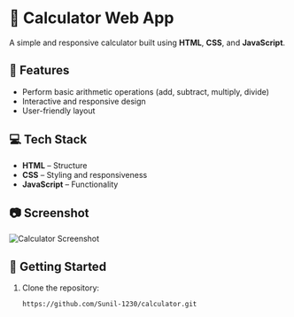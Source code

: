 # 🧮 Calculator Web App

A simple and responsive calculator built using **HTML**, **CSS**, and **JavaScript**.

## 🚀 Features
- Perform basic arithmetic operations (add, subtract, multiply, divide)
- Interactive and responsive design
- User-friendly layout

## 💻 Tech Stack
- **HTML** – Structure
- **CSS** – Styling and responsiveness
- **JavaScript** – Functionality

## 📷 Screenshot
![Calculator Screenshot](<img width="1566" height="909" alt="calculator png" src="https://github.com/user-attachments/assets/746888c9-ae99-4e98-ba82-801c04371798" />
)

## 📂 Getting Started
1. Clone the repository:
   ```bash    
   https://github.com/Sunil-1230/calculator.git
  
